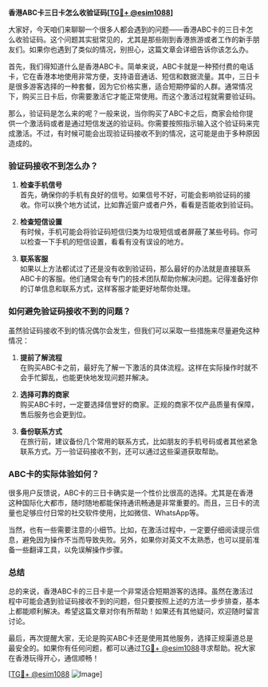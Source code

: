 **香港ABC卡三日卡怎么收验证码[[TG💪+ @esim1088](https://t.me/s/esim1088)]**

大家好，今天咱们来聊聊一个很多人都会遇到的问题——香港ABC卡的三日卡怎么收验证码。这个问题其实挺常见的，尤其是那些刚到香港旅游或者工作的新手朋友们。如果你也遇到了类似的情况，别担心，这篇文章会详细告诉你该怎么办。

首先，我们得知道什么是香港ABC卡。简单来说，ABC卡就是一种预付费的电话卡，它在香港本地使用非常方便，支持语音通话、短信和数据流量。其中，三日卡是很多游客选择的一种套餐，因为它价格实惠，适合短期停留的人群。通常情况下，购买三日卡后，你需要激活它才能正常使用。而这个激活过程就需要验证码。

那么，验证码是怎么来的呢？一般来说，当你购买了ABC卡之后，商家会给你提供一个激活码或者是通过短信发送的验证码。你需要按照指示输入这个验证码来完成激活。不过，有时候可能会出现验证码接收不到的情况，这可能是由于多种原因造成的。

### 验证码接收不到怎么办？

1. **检查手机信号**  
   首先，确保你的手机有良好的信号。如果信号不好，可能会影响验证码的接收。你可以换个地方试试，比如靠近窗户或者户外，看看是否能收到验证码。

2. **检查短信设置**  
   有时候，手机可能会将验证码短信归类为垃圾短信或者屏蔽了某些号码。你可以检查一下手机的短信设置，看看有没有误设的地方。

3. **联系客服**  
   如果以上方法都试过了还是没有收到验证码，那么最好的办法就是直接联系ABC卡的客服。他们通常会有专门的技术团队帮助你解决问题。记得准备好你的订单信息和联系方式，这样客服才能更好地帮你处理。

### 如何避免验证码接收不到的问题？

虽然验证码接收不到的情况偶尔会发生，但我们可以采取一些措施来尽量避免这种情况：

1. **提前了解流程**  
   在购买ABC卡之前，最好先了解一下激活的具体流程。这样在实际操作时就不会手忙脚乱，也能更快地发现问题并解决。

2. **选择可靠的商家**  
   购买ABC卡时，一定要选择信誉好的商家。正规的商家不仅产品质量有保障，售后服务也会更到位。

3. **备份联系方式**  
   在旅行前，建议备份几个常用的联系方式，比如朋友的手机号码或者其他紧急联系方式。万一验证码接收不到，还可以通过这些渠道获取帮助。

### ABC卡的实际体验如何？

很多用户反馈说，ABC卡的三日卡确实是一个性价比很高的选择。尤其是在香港这种国际化大都市，随时随地都能保持通讯畅通是非常重要的。而且，三日卡的流量也足够应付日常的社交软件使用，比如微信、WhatsApp等。

当然，也有一些需要注意的小细节。比如，在激活过程中，一定要仔细阅读提示信息，避免因为操作不当而导致失败。另外，如果你对英文不太熟悉，也可以提前准备一些翻译工具，以免误解操作步骤。

### 总结

总的来说，香港ABC卡的三日卡是一个非常适合短期游客的选择。虽然在激活过程中可能会遇到验证码接收不到的问题，但只要按照上述的方法一步步排查，基本上都能顺利解决。希望这篇文章对你有所帮助！如果还有其他疑问，欢迎随时留言讨论。

最后，再次提醒大家，无论是购买ABC卡还是使用其他服务，选择正规渠道总是最安全的。如果你有任何问题，都可以通过[TG💪+ @esim1088](https://t.me/s/esim1088)寻求帮助。祝大家在香港玩得开心，通信顺畅！

[[TG💪+ @esim1088](https://t.me/s/esim1088) ![Image](https://i.postimg.cc/4NQfJmqS/Snipaste-2025-05-13-00-14-12.png)]